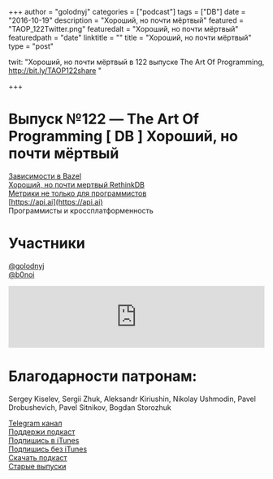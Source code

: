 +++
author = "golodnyj"
categories = ["podcast"]
tags = ["DB"]
date = "2016-10-19"
description = "Хороший, но почти мёртвый"
featured = "TAOP_122Twitter.png"
featuredalt = "Хороший, но почти мёртвый"
featuredpath = "date"
linktitle = ""
title = "Хороший, но почти мёртвый"
type = "post"

twit: "Хороший, но почти мёртвый в 122 выпуске The Art Of Programming, http://bit.ly/TAOP122share "

+++
# Выпуск №122 — The Art Of Programming [ DB ] Хороший, но почти мёртвый

[Зависимости в Bazel](https://www.bazel.io/)  
[Хороший, но почти мертвый RethinkDB](https://www.rethinkdb.com/)  
[Метрики не только для программистов](https://media.mail.ru/)  
[https://api.ai](https://api.ai)  
Программисты и кроссплатформенность  

# Участники
[@golodnyj](https://twitter.com/golodnyj/)  
[@b0noi](https://twitter.com/b0noi)  

<iframe title="Выпуск №122 — The Art Of Programming [ DB ] Хороший, но почти мёртвый" src="https://www.podbean.com/media/player/bqsv3-63b40f?from=usersite&skin=1&share=1&fonts=Helvetica&auto=0&download=1&version=1" height="122" width="100%" style="border: none;" scrolling="no" data-name="pb-iframe-player"></iframe>

# Благодарности патронам: 
Sergey Kiselev, Sergii Zhuk, Aleksandr Kiriushin, Nikolay Ushmodin, Pavel Drobushevich, Pavel Sitnikov, Bogdan Storozhuk

[Telegram канал](http://bit.ly/taoplive)  
[Поддержи подкаст](http://bit.ly/TAOPpatron)  
[Подпишись в iTunes](http://bit.ly/TAOPiTunes)  
[Подпишись без iTunes](http://bit.ly/TAOPrss)   
[Скачать подкаст](http://bit.ly/TAOP122mp3)  
[Старые выпуски](http://bit.ly/oldtaop)